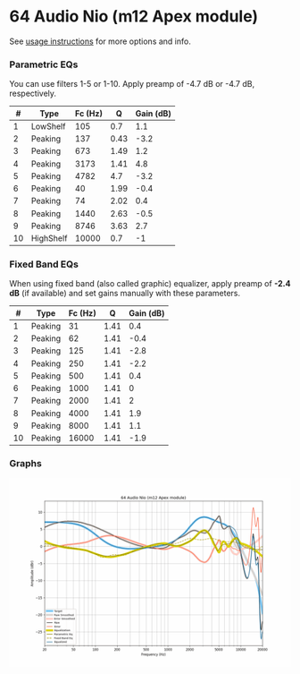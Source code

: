 # 64 Audio Nio (m12 Apex module)
See [usage instructions](https://github.com/jaakkopasanen/AutoEq#usage) for more options and info.

### Parametric EQs
You can use filters 1-5 or 1-10. Apply preamp of -4.7 dB or -4.7 dB, respectively.

|   # | Type      |   Fc (Hz) |    Q |   Gain (dB) |
|-----|-----------|-----------|------|-------------|
|   1 | LowShelf  |       105 | 0.7  |         1.1 |
|   2 | Peaking   |       137 | 0.43 |        -3.2 |
|   3 | Peaking   |       673 | 1.49 |         1.2 |
|   4 | Peaking   |      3173 | 1.41 |         4.8 |
|   5 | Peaking   |      4782 | 4.7  |        -3.2 |
|   6 | Peaking   |        40 | 1.99 |        -0.4 |
|   7 | Peaking   |        74 | 2.02 |         0.4 |
|   8 | Peaking   |      1440 | 2.63 |        -0.5 |
|   9 | Peaking   |      8746 | 3.63 |         2.7 |
|  10 | HighShelf |     10000 | 0.7  |        -1   |

### Fixed Band EQs
When using fixed band (also called graphic) equalizer, apply preamp of **-2.4 dB** (if available) and set gains manually with these parameters.

|   # | Type    |   Fc (Hz) |    Q |   Gain (dB) |
|-----|---------|-----------|------|-------------|
|   1 | Peaking |        31 | 1.41 |         0.4 |
|   2 | Peaking |        62 | 1.41 |        -0.4 |
|   3 | Peaking |       125 | 1.41 |        -2.8 |
|   4 | Peaking |       250 | 1.41 |        -2.2 |
|   5 | Peaking |       500 | 1.41 |         0.4 |
|   6 | Peaking |      1000 | 1.41 |         0   |
|   7 | Peaking |      2000 | 1.41 |         2   |
|   8 | Peaking |      4000 | 1.41 |         1.9 |
|   9 | Peaking |      8000 | 1.41 |         1.1 |
|  10 | Peaking |     16000 | 1.41 |        -1.9 |

### Graphs
![](./64%20Audio%20Nio%20(m12%20Apex%20module).png)
